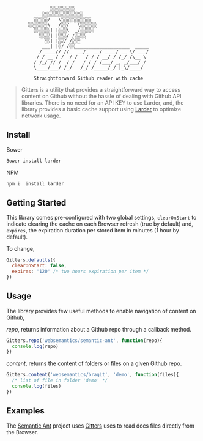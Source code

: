 ```        
                ░░░░░░░░░
             ░░░░░░░░░░░░░░░
          ░░░░░/   \░░░░░░░░░░░
        ░░░░░░░\   /░░/   \░░░░░░            
          ░░░░░░| |░░░\  _/░░░░░                
            ░░░░| |░░░/ /░░░░    
              ░░| |░░/ /░░░
             ___| |░/ /░░____________________  _____
            / ____// //_  __/_  __/ ____/ __ \/ ___/
           / / __ / /  / /   / / / __/ / /_/ /\__ \
          / /_/ // /  / /   / / / /___/ _, _/___/ /
          \____/___/ /_/   /_/ /_____/_/ |_\/____/  

          Straightforward Github reader with cache
```

> Gitters is a utility that provides a straightforward way to access content on Github without the hassle of dealing with Github API libraries. There is no need for an API KEY to use Larder, and, the library provides a basic cache support using [Larder](https://github.com/websemantics/larder) to optimize network usage.

## Install

Bower

```bash
Bower install larder
```

NPM

```bash
npm i  install larder
```

## Getting Started

This library comes pre-configured with two global settings, `clearOnStart` to indicate clearing the cache on each Browser refresh (true by default) and, `expires`, the expiration duration per stored item in minutes (1 hour by default).

To change,

```javascript
Gitters.defaults({
  clearOnStart: false,
  expires: '120' /* two hours expiration per item */
})
```

## Usage

The library provides few useful methods to enable navigation of content on Github,

*repo*, returns information about a Github repo through a callback method.

```javascript
Gitters.repo('websemantics/semantic-ant', function(repo){
  console.log(repo)
})
```

*content*, returns the content of folders or files on a given Github repo.

```javascript
Gitters.content('websemantics/bragit', 'demo', function(files){
  /* list of file in folder 'demo' */
  console.log(files)
})
```

## Examples

The [Semantic Ant](https://github.com/websemantics/semantic-ant) project uses [Gitters](https://github.com/websemantics/gitters) uses to read docs files directly from the Browser.
